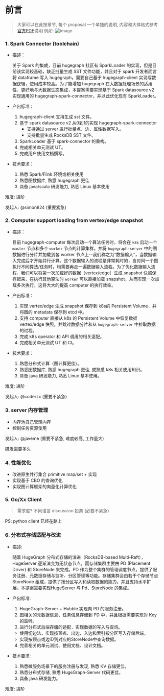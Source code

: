 # 前言

> 大家可以在此按章节, 每个 proposal 一个单独的说明, 内容和大体格式参考[官方PDF](https://github.com/apache/incubator-hugegraph/files/11208510/diff_mix.pdf)说明
> 例如:
![image](https://user-images.githubusercontent.com/17706099/233821125-31ae6d1a-7ec1-4d20-90d6-9945eea88739.png)


### 1. Spark Connector (toolchain)
- 描述：

   关于 Spark 的集成，目前 hugegraph 社区有 SparkLoader 的实现，但是目前该实现较基础，缺乏批量生成 SST 文件功能，并且对于 spark 开发者而言将 dataframe 写入 hugegraph，需要自己基于 hugegraph-client 实现写数据逻辑，使用成本较高。为了能增加 hugegraph 在大数据处理场景的适用性，更好地与大数据生态集成，本提案需要实现基于 Spark datasource v2 实现通用的 hugegraph-spark-connector，并以此优化现有 SparkLoader。
- 产出标准：
    1. hugegraph-client 支持生成 sst 文件。
    2. 基于 spark datasource v2 从0到1的实现 hugegraph-spark-connector
        - 支持通过 server 进行批量点、边、属性数据写入。
        - 支持批量生成 RocksDB SST 文件。
    3. SparkLoader 基于 spark-connector 的重构。
    4. 完成相关单元测试 UT。
    5. 完成用户使用文档撰写。
- 技术要求： 
    1. 熟悉 Spark/Flink 环境或相关使用
    2. 熟悉图数据库, 熟悉 hugegraph 更佳
    3. 具备 java/scala 研发能力, 熟悉 Linux 基本使用

难度: 进阶

发起人: @simon824  (重要紧急)


### 2. Computer support loading from vertex/edge snapshot

- 描述：

   目前 hugegraph-computer 每次启动一个算法任务时，将会在 `k8s` 启动一个 `master` 节点和多个 `worker` 节点的计算集群，并将 `hugegraph-server` 中的图数据进行分片并加载到各 worker 节点上--我们称之为“数据输入”，当数据输入完成后才开始并行计算。这个数据输入的流程是非常耗时的，当对同一个图执行不同算法/任务时，均需要再走一遍数据输入流程。为了优化数据输入流程，我们可以将第一次加载好的数据（vertex/edge）生成 snapshot 快照保存起来，在执行其他算法时 `worker` 可以直接加载 snapshot，从而实现一次加载多次执行，这将大大的提高 computer 的执行效率。

- 产出标准：
   1. 实现 vertex/edge 生成 snapshot 保存到 k8s的 Persistent Volume，并将图的 metadata 保存到 etcd 中。
   2. 支持 computer 直接从 k8s 的 Persistent Volume 中恢复数据 vertex/edge 快照，并跳过数据分片和从 `hugegraph-server` 中拉取数据的过程。
   3. 完成 k8s operator 和 API 调用的相关适配。
   4. 完成相关单元测试 UT 和 CI。

- 技术要求：
   1. 熟悉分布式计算（图计算更佳）。
   2. 熟悉图数据库, 熟悉 hugegraph 更佳, 或熟悉 k8s 相关使用知识。
   3. 具备 java 研发能力, 熟悉 Linux 基本使用。

难度: 进阶

发起人: @coderzc (重要不紧急)

### 3. server 内存管理

- 内存池自己管理内存
- 控制任务资源使用

发起人: @javeme  (重要不紧急, 难度较高, 工作量大)

研发需要多久

### 4. 性能优化

- 改进原生并行集合 primitive map/set + 实现
- 实现基于 CBO 的查询优化
- 实现图计算框架的向量化计算优化

### 5. Go/Xx Client

> 需求度? 不同语言 discussion 投票 (必要不紧急)

PS: python client 已经在路上

### 6. 分布式存储适配与改进

- 描述:

   随着 HugeGraph 分布式存储的演进（RocksDB-based Multi-Raft），HugeServer 逐渐演变为无状态节点。而存储集群主要由 PD (Placement Driver) 和 StoreNode 来完成。PD 作为整个集群的管理调度节点，提供了服务注册、元数据存储与监听、分区管理等功能。存储集群会由若干个存储节点 StoreNode 组成，提供了按分区写入和读取数据的能力，并且支持水平扩展。本提案需要实现HugeServer 与 Pd、StoreNode 的集成。

- 产出标准:
   1. HugeGraph-Server + Hubble 实现向 PD 的服务注册。
   2. 图相关的元数据信息、任务信息存储到 PD 中，并且根据需要实现对 Key 的监听。
   3. 进行分布式后端存储的适配，实现数据的写入与查询。
     - 使用切边法，实现按顶点、出边、入边和索引按分区写入存储后端。
     - 实现按顶点或边ID到对应的StoreNode中查询数据。
   4. 完善相关的单元测试、使用文档、设计文档。

- 技术要求:
  1. 熟悉微服务场景下的服务注册与发现, 熟悉 KV 存储更佳。
  2. 熟悉分布式存储, 熟悉 HugeGraph-Server 代码更佳。
  3. 具备 java 研发能力。

难度: 进阶